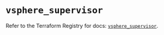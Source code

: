 # `vsphere_supervisor`

Refer to the Terraform Registry for docs: [`vsphere_supervisor`](https://registry.terraform.io/providers/hashicorp/vsphere/2.12.0/docs/resources/supervisor).

